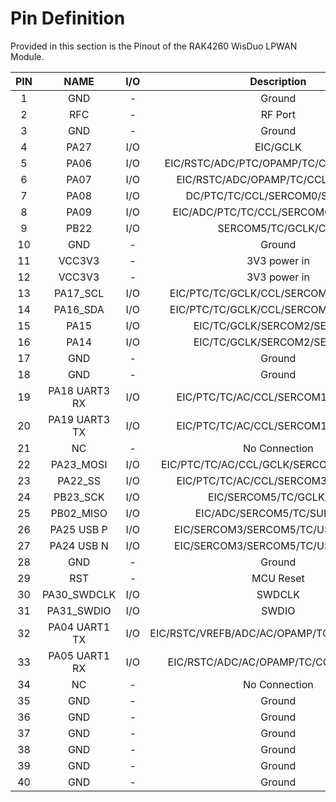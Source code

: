 # Pin Definition

Provided in this section is the Pinout of the RAK4260 WisDuo LPWAN Module.

<rk-img
  src="/assets/images/datasheet/rak4260/rak4260-board-pinout.jpg"
  width="75%"
  figure-number="1"
  caption="RAK4260 Board Pinout"
/>

|  PIN  |     NAME      |  I/O  |                Description                 |
| :---: | :-----------: | :---: | :----------------------------------------: |
|   1   |      GND      |   -   |                   Ground                   |
|   2   |      RFC      |   -   |                  RF Port                   |
|   3   |      GND      |   -   |                   Ground                   |
|   4   |     PA27      |  I/O  |                  EIC/GCLK                  |
|   5   |     PA06      |  I/O  |   EIC/RSTC/ADC/PTC/OPAMP/TC/CCL/SERCOM0    |
|   6   |     PA07      |  I/O  |     EIC/RSTC/ADC/OPAMP/TC/CCL/SERCOM0      |
|   7   |     PA08      |  I/O  |       DC/PTC/TC/CCL/SERCOM0/SERCOM2        |
|   8   |     PA09      |  I/O  |     EIC/ADC/PTC/TC/CCL/SERCOM0/SERCOM2     |
|   9   |     PB22      |  I/O  |            SERCOM5/TC/GCLK/CCL             |
|  10   |      GND      |   -   |                   Ground                   |
|  11   |    VCC3V3     |   -   |                3V3 power in                |
|  12   |    VCC3V3     |   -   |                3V3 power in                |
|  13   |   PA17_SCL    |  I/O  |    EIC/PTC/TC/GCLK/CCL/SERCOM1/SERCOM3     |
|  14   |   PA16_SDA    |  I/O  |    EIC/PTC/TC/GCLK/CCL/SERCOM1/SERCOM3     |
|  15   |     PA15      |  I/O  |        EIC/TC/GCLK/SERCOM2/SERCOM4         |
|  16   |     PA14      |  I/O  |        EIC/TC/GCLK/SERCOM2/SERCOM4         |
|  17   |      GND      |   -   |                   Ground                   |
|  18   |      GND      |   -   |                   Ground                   |
|  19   | PA18 UART3 RX |  I/O  |     EIC/PTC/TC/AC/CCL/SERCOM1/SERCOM3      |
|  20   | PA19 UART3 TX |  I/O  |     EIC/PTC/TC/AC/CCL/SERCOM1/SERCOM3      |
|  21   |      NC       |   -   |               No Connection                |
|  22   |   PA23_MOSI   |  I/O  |   EIC/PTC/TC/AC/CCL/GCLK/SERCOM3/SERCOM5   |
|  23   |    PA22_SS    |  I/O  |     EIC/PTC/TC/AC/CCL/SERCOM3/SERCOM5      |
|  24   |   PB23_SCK    |  I/O  |          EIC/SERCOM5/TC/GCLK/CCL           |
|  25   |   PB02_MISO   |  I/O  |        EIC/ADC/SERCOM5/TC/SUPC/CCL         |
|  26   |  PA25 USB P   |  I/O  |     EIC/SERCOM3/SERCOM5/TC/USB_DM/CCL      |
|  27   |  PA24 USB N   |  I/O  |     EIC/SERCOM3/SERCOM5/TC/USB_DM/CCL      |
|  28   |      GND      |   -   |                   Ground                   |
|  29   |      RST      |   -   |                 MCU Reset                  |
|  30   |  PA30_SWDCLK  |  I/O  |                   SWDCLK                   |
|  31   |  PA31_SWDIO   |  I/O  |                   SWDIO                    |
|  32   | PA04 UART1 TX |  I/O  | EIC/RSTC/VREFB/ADC/AC/OPAMP/TC/CCL/SERCOM0 |
|  33   | PA05 UART1 RX |  I/O  |    EIC/RSTC/ADC/AC/OPAMP/TC/CCL/SERCOM0    |
|  34   |      NC       |   -   |               No Connection                |
|  35   |      GND      |   -   |                   Ground                   |
|  36   |      GND      |   -   |                   Ground                   |
|  37   |      GND      |   -   |                   Ground                   |
|  38   |      GND      |   -   |                   Ground                   |
|  39   |      GND      |   -   |                   Ground                   |
|  40   |      GND      |   -   |                   Ground                   |
